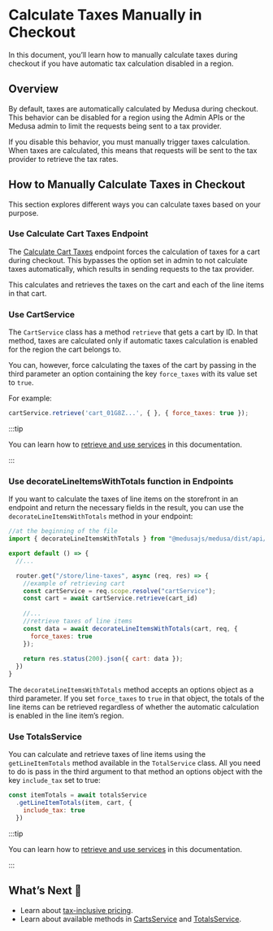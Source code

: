 # Calculate Taxes Manually in Checkout

In this document, you’ll learn how to manually calculate taxes during checkout if you have automatic tax calculation disabled in a region.

## Overview

By default, taxes are automatically calculated by Medusa during checkout. This behavior can be disabled for a region using the Admin APIs or the Medusa admin to limit the requests being sent to a tax provider.

If you disable this behavior, you must manually trigger taxes calculation. When taxes are calculated, this means that requests will be sent to the tax provider to retrieve the tax rates.

## How to Manually Calculate Taxes in Checkout

This section explores different ways you can calculate taxes based on your purpose.

### Use Calculate Cart Taxes Endpoint

The [Calculate Cart Taxes](https://docs.medusajs.com/api/store/#tag/Cart/operation/PostCartsCartTaxes) endpoint forces the calculation of taxes for a cart during checkout. This bypasses the option set in admin to not calculate taxes automatically, which results in sending requests to the tax provider.

This calculates and retrieves the taxes on the cart and each of the line items in that cart.

### Use CartService

The `CartService` class has a method `retrieve` that gets a cart by ID. In that method, taxes are calculated only if automatic taxes calculation is enabled for the region the cart belongs to.

You can, however, force calculating the taxes of the cart by passing in the third parameter an option containing the key `force_taxes` with its value set to `true`.

For example:

```jsx
cartService.retrieve('cart_01G8Z...', { }, { force_taxes: true });
```

:::tip

You can learn how to [retrieve and use services](../services/create-service.md#using-your-custom-service) in this documentation.

:::

### Use decorateLineItemsWithTotals function in Endpoints

If you want to calculate the taxes of line items on the storefront in an endpoint and return the necessary fields in the result, you can use the `decorateLineItemsWithTotals` method in your endpoint:

```jsx
//at the beginning of the file
import { decorateLineItemsWithTotals } from "@medusajs/medusa/dist/api/routes/store/carts/decorate-line-items-with-totals"

export default () => {
  //...

  router.get("/store/line-taxes", async (req, res) => {
    //example of retrieving cart
    const cartService = req.scope.resolve("cartService");
    const cart = await cartService.retrieve(cart_id)
    
    //...
    //retrieve taxes of line items
    const data = await decorateLineItemsWithTotals(cart, req, {
      force_taxes: true
    });
    
    return res.status(200).json({ cart: data });
  })
}
```

The `decorateLineItemsWithTotals` method accepts an options object as a third parameter. If you set `force_taxes` to `true` in that object, the totals of the line items can be retrieved regardless of whether the automatic calculation is enabled in the line item’s region.

### Use TotalsService

You can calculate and retrieve taxes of line items using the `getLineItemTotals` method available in the `TotalService` class. All you need to do is pass in the third argument to that method an options object with the key `include_tax` set to true:

```jsx
const itemTotals = await totalsService
  .getLineItemTotals(item, cart, {
    include_tax: true
  })
```

:::tip

You can learn how to [retrieve and use services](../services/create-service.md#using-your-custom-service) in this documentation.

:::

## What’s Next 🚀

- Learn about [tax-inclusive pricing](inclusive-pricing.md).
- Learn about available methods in [CartsService](../../../references/services/classes/CartService.md) and [TotalsService](../../../references/services/classes/TotalsService.md).
